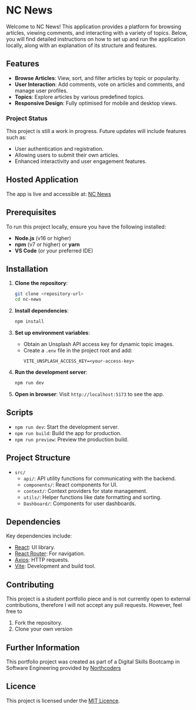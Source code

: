 # NC News

Welcome to NC News! This application provides a platform for browsing articles, viewing comments, and interacting with a variety of topics. Below, you will find detailed instructions on how to set up and run the application locally, along with an explanation of its structure and features.

## Features

- **Browse Articles**: View, sort, and filter articles by topic or popularity.
- **User Interaction**: Add comments, vote on articles and comments, and manage user profiles.
- **Topics**: Explore articles by various predefined topics.
- **Responsive Design**: Fully optimised for mobile and desktop views.

### Project Status

This project is still a work in progress. Future updates will include features such as:

- User authentication and registration.
- Allowing users to submit their own articles.
- Enhanced interactivity and user engagement features.

## Hosted Application

The app is live and accessible at: [NC News](https://nc-news-kirsty.netlify.app/)

## Prerequisites

To run this project locally, ensure you have the following installed:

- **Node.js** (v16 or higher)
- **npm** (v7 or higher) or **yarn**
- **VS Code** (or your preferred IDE)

## Installation

1. **Clone the repository**:
   ```bash
   git clone <repository-url>
   cd nc-news
   ```

2. **Install dependencies**:
   ```bash
   npm install
   ```

3. **Set up environment variables**:
   - Obtain an Unsplash API access key for dynamic topic images.
   - Create a `.env` file in the project root and add:
     ```env
     VITE_UNSPLASH_ACCESS_KEY=<your-access-key>
     ```

4. **Run the development server**:
   ```bash
   npm run dev
   ```

5. **Open in browser**:
   Visit `http://localhost:5173` to see the app.

## Scripts

- `npm run dev`: Start the development server.
- `npm run build`: Build the app for production.
- `npm run preview`: Preview the production build.

## Project Structure

- `src/`
  - `api/`: API utility functions for communicating with the backend.
  - `components/`: React components for UI.
  - `context/`: Context providers for state management.
  - `utils/`: Helper functions like date formatting and sorting.
  - `Dashboard/`: Components for user dashboards.

## Dependencies

Key dependencies include:

- [React](https://reactjs.org/): UI library.
- [React Router](https://reactrouter.com/): For navigation.
- [Axios](https://axios-http.com/): HTTP requests.
- [Vite](https://vitejs.dev/): Development and build tool.

## Contributing
This project is a student portfolio piece and is not currently open to external contributions, therefore I will not accept any pull requests.
However, feel free to 
1. Fork the repository.
2. Clone your own version

## Further Information
This portfolio project was created as part of a Digital Skills Bootcamp in Software Engineering provided by [Northcoders](https://northcoders.com/)

## Licence
This project is licensed under the [MIT Licence](LICENSE).


